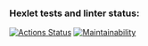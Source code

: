 ### Hexlet tests and linter status:
[![Actions Status](https://github.com/mrfurm4n/frontend-project-lvl1/workflows/hexlet-check/badge.svg)](https://github.com/mrfurm4n/frontend-project-lvl1/actions)
[![Maintainability](https://api.codeclimate.com/v1/badges/0e0c4604b7029bbb4e37/maintainability)](https://codeclimate.com/github/mrfurm4n/frontend-project-lvl1/maintainability)